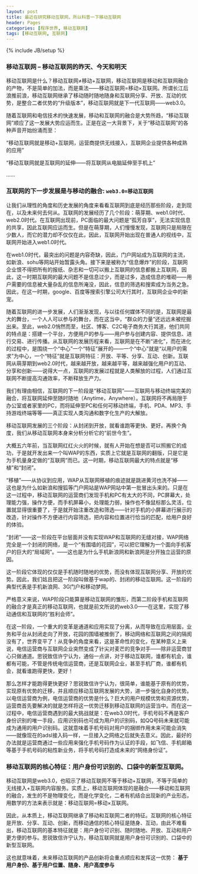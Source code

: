```yaml
---
layout: post
title: 最近在研究移动互联网，所以科普一下移动互联网
header: Pages
categories: [程序世界, 移动互联网]
tags: [移动互联网, 互联网]
---
```


{% include JB/setup %}

### 移动互联网 – 移动互联网的昨天、今天和明天

移动互联网是什么？移动互联网≠移动+互联网，移动互联网是移动和互联网融合的产物，不是简单的加法，而是乘法——移动互联网=移动×互联网。所谓长江后浪推前浪，移动互联网继承了移动随时随地随身和互联网分享、开放、互动的优势，是整合二者优势的“升级版本”，移动互联网就是下一代互联网——web3.0。

随着互联网和电信技术的快速发展，移动和互联网的融合是大势所趋，“移动互联网”顺应了这一发展大势应运而生。正是在这一大背景下，关于“移动互联网”的各种声音开始纷涌而至：

“移动互联网就是移动+互联网，运营商提供无线接入，互联网企业提供各种成熟的应用”

“移动互联网就是互联网的延伸——将互联网从电脑延伸至手机上”

……

### 互联网的下一步发展是与移动的融合: `web3.0=移动互联网`

让我们从理性的角度和历史发展的角度来看看互联网到底是经历那些阶段，走到现在，以及未来何去何从。互联网的发展经历了几个阶段：萌芽期、web1.0时代、web2.0时代。在互联网出现前，PC面临的最大问题是“孤芳自享”，无法实现信息的共享，因此互联网应运而生。但是在萌芽期，人们慢慢发现，互联网只是局限在少数人，而它的潜力却不仅仅在此，因此，互联网开始出现在普通人的视线中，互联网开始进入web1.0时代。

在web1.0时代，最突出的问题是内容奇缺，因此，门户网站成为互联网的主流，如新浪、sohu等网站开始暂露头角。接下来是被称为“信息爆炸”的阶段，互联网企业恨不得把所有的报纸、杂志和一切可以搬上互联网的信息都搬上互联网，因此，这一时期互联网的最大问题不是信息过少，而是过多，造成信息的堆砌——用户需要的信息被大量杂乱的信息所淹没，因此，信息的筛选和搜索成为当务之急。因此，在这一时期，google、百度等搜索引擎公司大行其时，互联网企业中的新宠。

随着互联网的进一步发展，人们渐渐发现，与以往任何媒体不同的是，互联网是最大的舞台，一个人人可以参与的舞台，而在这当中，“群众的力量”还远远未被挖掘出来。至此，web2.0悄然而至，社区、博客、C2C电子商务大行其道，他们共同的特点是：搭建一个平台，方便用户的参与——用户参与创建内容、提供信息、进行交易、进行传播。从互联网的发展历程来看，互联网是在不断“进化”，而在进化的过程中，是围绕一个“中心”一个“特征”展开的——一个“中心”就是“以用户的需求”为中心，一个“特征”就是互联网特征：开放、平等、分享、互动、创新。互联网从萌芽期到web2.0时代，越来越开放，越来越平等，越来越强化用户的互动、分享和创新——说得大一点，互联网的发展过程就是人类解放的过程，人们通过互联网不断提高沟通效率，不断释放生产力。

我们有理由相信，互联网的下一阶段是“移动互联网”——互联网与移动终端完美的融合，将互联网延伸至随时随地（Anytime，Anywhere）。互联网将不再局限于办公室或者家里的PC，而将延伸至PC和任何可移动终端，手机、PDA、MP3、手持游戏终端等等——真正实现人类沟通和数字化生产的大解放。

移动互联网发展的三个阶段：从封闭到开放，就看谁跑等更快、更好。再换个角度，我们从移动互联网本身来分析分析它的“前世今生”。

大概五六年前，当互联网红红火火的时候，就有人开始在想是否可以照搬它的成功，于是就开发出来一个叫WAP的东西，实质上它就是互联网的翻版，只是它是为手机量身定做的“互联网”而已。这一时期，移动互联网最大的特点就是“移植”和“封闭”。

“移植”——从协议到应用，WAP从互联网移植的痕迹就是跳进黄河也洗不掉——这也是为什么如新浪和搜狐等门户网站是WAP网站中第一批冒出头来的。只是在这一过程中，移动互联网的运营商们发现手机和PC有太大的不同，PC屏幕大，处理能力强，操作方便，而手机屏幕小，处理能力弱，操作也不像鼠标那么灵活，位置就显得很重要了，于是就开始注重改造和筛选——针对手机的小屏幕进行展示的改造，针对操作不方便进行内容筛选，把内容和位置进行恰当的匹配，给用户良好的体验。

“封闭”——这一阶段在平台层面并没有实现WAP和互联网的无缝对接，WAP网络完全是一个封闭的网络，是一个“有围墙的花园”，可以把它理解为一个面向手机客户的巨大的“局域网”。——这也是为什么手机新浪网和新浪网是分开独立运营的原因。

这一阶段它体现的仅仅是手机随时随地的优势，而没有体现互联网分享、开放的优势。因此，我们姑且把这一阶段叫做基于wap的、封闭的移动互联网。这一阶段的典型代表是手机新浪网、3G门户和移动梦网。

严格意义来说，WAP阶段只能算是移动互联网的雏形，而第二阶段手机和互联网的融合才是真正的移动互联网，也就是前文所说的web3.0——在这里，实现了移动通信和互联网的“胜利会师”。

在这一阶段，一个重大的变革是通道和应用实现了分离，从而导致在应用层面，业务和平台从封闭走向了开放，花园的围墙被推倒了，移动网络和互联网之间的隔阂没有了，世界变平了！从竞争的角度来看，这是革命性的变化，在某种意义上来说，电信运营商与互联网企业突然变成了针尖对麦芒的竞争对手——除非运营商甘心只做通道。思锐致信许宁认为，通俗一点讲，对于移动互联网，谁都有机会，谁都有可能，不管是传统电信运营商，还是互联网企业，甚至手机厂商，谁都有机会，就看谁跑得更快，更好！

那么怎样才能跑得更快更好？思锐致信许宁认为，很简单，谁能基于原有的优势，实现原有优势的迁移，并且顺应移动互联网发展的大势，进一步强化自身的优势。以电信运营商为例，电信运营商的优势是什么？巨大的用户规模优势和资源优势，运营商首先要解决的就是怎样将这一优势迁移到移动互联网的运营当中。而在这一过程中，电信运营商遇到的最大挑战就是：在web3.0时代，手机号码不再是客户身份识别的唯一手段，应用识别码也可成为用户的识别码，如QQ号码未来就可能成为通用的用户识别码。这就意味着手机号码对用户的捆绑作用未来可能会消失——就像现在的adsl接入码一样，一旦接入之网络之后就失去意义。因此，最好的办法就是运营商通过一些应用来强化手机号码作为认证的手段，如飞信、手机邮箱等基于手机号码的粘性新业务，将手机号码打造成未来的“网络身份证”。

### 移动互联网的核心特征：用户身份可识别的、口袋中的新型互联网。

移动互联网是web3.0，也昭示了移动互联网不等于移动+互联网，不等于简单的无线接入+互联网内容服务。实质上，移动互联网体现的是融合——移动和互联网的融合，发生的不是物理变化，而是化学变化，二者有机结合出现新的产业形态，用数学的方法来表示就是：移动互联网=移动×互联网。

因此，从本质上，移动互联网继承了移动和互联网二者的特征。互联网的核心特征是开放、分享、互动、创新，而移动通信的核心特征是随身、互动，由此不难看出，移动互联网的基本特征就是：用户身份可识别、随时随地、开放、互动和用户更方便的参与。思锐致信许宁认为，移动互联网就是用户身份可识别的、口袋中的新型互联网。

这也就意味着，未来移动互联网的产品创新将会重点顺应和发挥这一优势： __基于用户身份、基于用户位置、随身、用户高度参与__